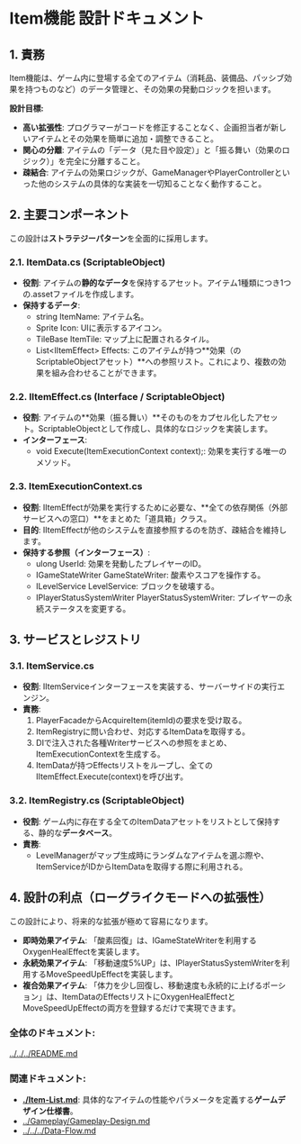 # **Item機能 設計ドキュメント**

## **1\. 責務**

Item機能は、ゲーム内に登場する全てのアイテム（消耗品、装備品、パッシブ効果を持つものなど）のデータ管理と、その効果の発動ロジックを担います。

**設計目標:**

* **高い拡張性**: プログラマーがコードを修正することなく、企画担当者が新しいアイテムとその効果を簡単に追加・調整できること。  
* **関心の分離**: アイテムの「データ（見た目や設定）」と「振る舞い（効果のロジック）」を完全に分離すること。  
* **疎結合**: アイテムの効果ロジックが、GameManagerやPlayerControllerといった他のシステムの具体的な実装を一切知ることなく動作すること。

## **2\. 主要コンポーネント**

この設計は**ストラテジーパターン**を全面的に採用します。

### **2.1. ItemData.cs (ScriptableObject)**

* **役割**: アイテムの**静的なデータ**を保持するアセット。アイテム1種類につき1つの.assetファイルを作成します。  
* **保持するデータ**:  
  * string ItemName: アイテム名。  
  * Sprite Icon: UIに表示するアイコン。  
  * TileBase ItemTile: マップ上に配置されるタイル。  
  * List\<IItemEffect\> Effects: このアイテムが持つ\*\*効果（のScriptableObjectアセット）\*\*への参照リスト。これにより、複数の効果を組み合わせることができます。

### **2.2. IItemEffect.cs (Interface / ScriptableObject)**

* **役割**: アイテムの\*\*効果（振る舞い）\*\*そのものをカプセル化したアセット。ScriptableObjectとして作成し、具体的なロジックを実装します。  
* **インターフェース**:  
  * void Execute(ItemExecutionContext context);: 効果を実行する唯一のメソッド。

### **2.3. ItemExecutionContext.cs**

* **役割**: IItemEffectが効果を実行するために必要な、\*\*全ての依存関係（外部サービスへの窓口）\*\*をまとめた「道具箱」クラス。  
* **目的**: IItemEffectが他のシステムを直接参照するのを防ぎ、疎結合を維持します。  
* **保持する参照（インターフェース）**:  
  * ulong UserId: 効果を発動したプレイヤーのID。  
  * IGameStateWriter GameStateWriter: 酸素やスコアを操作する。  
  * ILevelService LevelService: ブロックを破壊する。  
  * IPlayerStatusSystemWriter PlayerStatusSystemWriter: プレイヤーの永続ステータスを変更する。

## **3\. サービスとレジストリ**

### **3.1. ItemService.cs**

* **役割**: IItemServiceインターフェースを実装する、サーバーサイドの実行エンジン。  
* **責務**:  
  1. PlayerFacadeからAcquireItem(itemId)の要求を受け取る。  
  2. ItemRegistryに問い合わせ、対応するItemDataを取得する。  
  3. DIで注入された各種Writerサービスへの参照をまとめ、ItemExecutionContextを生成する。  
  4. ItemDataが持つEffectsリストをループし、全てのIItemEffect.Execute(context)を呼び出す。

### **3.2. ItemRegistry.cs (ScriptableObject)**

* **役割**: ゲーム内に存在する全てのItemDataアセットをリストとして保持する、静的な**データベース**。  
* **責務**:  
  * LevelManagerがマップ生成時にランダムなアイテムを選ぶ際や、ItemServiceがIDからItemDataを取得する際に利用される。

## **4\. 設計の利点（ローグライクモードへの拡張性）**

この設計により、将来的な拡張が極めて容易になります。

* **即時効果アイテム**: 「酸素回復」は、IGameStateWriterを利用するOxygenHealEffectを実装します。  
* **永続効果アイテム**: 「移動速度5%UP」は、IPlayerStatusSystemWriterを利用するMoveSpeedUpEffectを実装します。  
* **複合効果アイテム**: 「体力を少し回復し、移動速度も永続的に上げるポーション」は、ItemDataのEffectsリストにOxygenHealEffectとMoveSpeedUpEffectの両方を登録するだけで実現できます。

### **全体のドキュメント:**　
[../../../README.md](../../../README.md)
### **関連ドキュメント:**
* **[./Item-List.md](./Item-List.md)**: 具体的なアイテムの性能やパラメータを定義する**ゲームデザイン仕様書**。
* [../Gameplay/Gameplay-Design.md](../Gameplay/Gameplay-Design.md)  
* [../../../Data-Flow.md](../../../Data-Flow.md)
